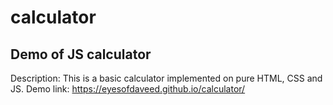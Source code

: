 # calculator

## Demo of JS calculator

Description: 
This is a basic calculator implemented on pure HTML, CSS and JS.
Demo link:
https://eyesofdaveed.github.io/calculator/
